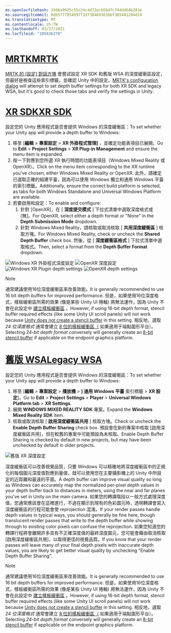 ```yaml
---
ms.openlocfilehash: 3306a9925c55c24c4d72ecb58d7c744dd64b283e
ms.sourcegitcommit: 0db5777954697f1d738469363bbf385481204d24
ms.translationtype: MT
ms.contentlocale: zh-TW
ms.lasthandoff: 03/27/2021
ms.locfileid: "105636270"
---
```

# <a name="mrtk"></a>[<span data-ttu-id="0d70f-101">MRTK</span><span class="sxs-lookup"><span data-stu-id="0d70f-101">MRTK</span></span>](#tab/mrtk)
<!-- NEVER CHANGE THE ABOVE LINE! -->

<span data-ttu-id="0d70f-102">[MRTK 的 [設定] 對話方塊](https://docs.microsoft.com/windows/mixed-reality/mrtk-unity/configuration/mrtk-configuration-dialog) 會嘗試設定 XR SDK 和舊版 WSA 的深度緩衝區設定，但最好是檢查這些索引標籤，並確認 Unity 中的設定。</span><span class="sxs-lookup"><span data-stu-id="0d70f-102">[MRTK's configuration dialog](https://docs.microsoft.com/windows/mixed-reality/mrtk-unity/configuration/mrtk-configuration-dialog) will attempt to set depth buffer settings for both XR SDK and legacy WSA, but it's good to check those tabs and verify the settings in Unity.</span></span>

# <a name="xr-sdk"></a>[<span data-ttu-id="0d70f-103">XR SDK</span><span class="sxs-lookup"><span data-stu-id="0d70f-103">XR SDK</span></span>](#tab/xr)
<!-- NEVER CHANGE THE ABOVE LINE! -->

<span data-ttu-id="0d70f-104">設定您的 Unity 應用程式是否會提供 Windows 的深度緩衝區：</span><span class="sxs-lookup"><span data-stu-id="0d70f-104">To set whether your Unity app will provide a depth buffer to Windows:</span></span>

1. <span data-ttu-id="0d70f-105">移至 [**編輯**  >  **專案設定**  >  **XR 外掛程式管理]** ，並確定功能表項目已展開。</span><span class="sxs-lookup"><span data-stu-id="0d70f-105">Go to **Edit** > **Project Settings** > **XR Plug-in Management** and ensure the menu item is expanded.</span></span>
2. <span data-ttu-id="0d70f-106">按一下對應到您所選 XR 執行時間的功能表項目（Windows Mixed Reality 或 OpenXR）。</span><span class="sxs-lookup"><span data-stu-id="0d70f-106">Click on the menu item corresponding to the XR runtime you've chosen, either Windows Mixed Reality or OpenXR.</span></span> <span data-ttu-id="0d70f-107">此外，請確定已選取正確的組建平臺，因為可以使用 Windows 獨立和通用 Windows 平臺的索引標籤。</span><span class="sxs-lookup"><span data-stu-id="0d70f-107">Additionally, ensure the correct build platform is selected, as tabs for both Windows Standalone and Universal Windows Platform are available.</span></span>
3. <span data-ttu-id="0d70f-108">若要啟用和設定：</span><span class="sxs-lookup"><span data-stu-id="0d70f-108">To enable and configure:</span></span>
    1. <span data-ttu-id="0d70f-109">針對 [OpenXR]，在 [ **深度提交模式** ] 下拉式清單中選取深度格式或 [無]。</span><span class="sxs-lookup"><span data-stu-id="0d70f-109">For OpenXR, select either a depth format or "None" in the **Depth Submission Mode** dropdown.</span></span>
    2. <span data-ttu-id="0d70f-110">針對 Windows Mixed Reality，請核取或取消核取 [ **共用深度緩衝區** ] 核取方塊。</span><span class="sxs-lookup"><span data-stu-id="0d70f-110">For Windows Mixed Reality, check or uncheck the **Shared Depth Buffer** check box.</span></span> <span data-ttu-id="0d70f-111">然後，從 [ **深度緩衝區格式** ] 下拉式清單中選取格式。</span><span class="sxs-lookup"><span data-stu-id="0d70f-111">Then, select a format from the **Depth Buffer Format** dropdown.</span></span>

<span data-ttu-id="0d70f-112">![Windows XR 外掛程式深度設定 ](../../images/xrsdk-winxr-depth.png)
 ![ OpenXR 深度設定](../../images/xrsdk-openxr-depth.png)</span><span class="sxs-lookup"><span data-stu-id="0d70f-112">![Windows XR Plugin depth settings](../../images/xrsdk-winxr-depth.png)
![OpenXR depth settings](../../images/xrsdk-openxr-depth.png)</span></span>

> [!NOTE]
> <span data-ttu-id="0d70f-113">通常建議使用16位深度緩衝區來改善效能。</span><span class="sxs-lookup"><span data-stu-id="0d70f-113">It is generally recommended to use 16 bit depth buffers for improved performance.</span></span> <span data-ttu-id="0d70f-114">但是，如果使用16位深度格式，樣板緩衝區所需的效果 (像是某些 Unity UI 捲軸) 將無法運作，因為 Unity 不會在此設定中 [建立樣板緩衝區](https://docs.unity3d.com/ScriptReference/RenderTexture-depth.html) 。</span><span class="sxs-lookup"><span data-stu-id="0d70f-114">However, if using 16-bit depth format, stencil buffer required effects (like some Unity UI scroll panels) will not work because [Unity does not create a stencil buffer](https://docs.unity3d.com/ScriptReference/RenderTexture-depth.html) in this setting.</span></span> <span data-ttu-id="0d70f-115">相反地，選取 *24 位深度格式* 通常會建立 [8 位的樣板緩衝區（](https://docs.unity3d.com/Manual/SL-Stencil.html) 如果適用于端點圖形平台）。</span><span class="sxs-lookup"><span data-stu-id="0d70f-115">Selecting *24-bit depth format* conversely will generally create an [8-bit stencil buffer](https://docs.unity3d.com/Manual/SL-Stencil.html) if applicable on the endpoint graphics platform.</span></span>

# <a name="legacy-wsa"></a>[<span data-ttu-id="0d70f-116">舊版 WSA</span><span class="sxs-lookup"><span data-stu-id="0d70f-116">Legacy WSA</span></span>](#tab/wsa)
<!-- NEVER CHANGE THE ABOVE LINE! -->

<span data-ttu-id="0d70f-117">設定您的 Unity 應用程式是否會提供 Windows 的深度緩衝區：</span><span class="sxs-lookup"><span data-stu-id="0d70f-117">To set whether your Unity app will provide a depth buffer to Windows:</span></span>

1. <span data-ttu-id="0d70f-118">移至 [**編輯**  >  **專案設定**  >  **播放機**  >  **] 通用 Windows 平臺** 索引標籤  >  **XR 設定**]。</span><span class="sxs-lookup"><span data-stu-id="0d70f-118">Go to **Edit** > **Project Settings** > **Player** > **Universal Windows Platform tab** > **XR Settings**.</span></span>
2. <span data-ttu-id="0d70f-119">展開 **WINDOWS MIXED REALITY SDK** 專案。</span><span class="sxs-lookup"><span data-stu-id="0d70f-119">Expand the **Windows Mixed Reality SDK** item.</span></span>
3. <span data-ttu-id="0d70f-120">核取或取消核取 [ **啟用深度緩衝區共用** ] 核取方塊。</span><span class="sxs-lookup"><span data-stu-id="0d70f-120">Check or uncheck the **Enable Depth Buffer Sharing** check box.</span></span> <span data-ttu-id="0d70f-121">預設會在新的專案中核取 [啟用深度緩衝區共用]，但在較舊的專案中可能預設為未核取。</span><span class="sxs-lookup"><span data-stu-id="0d70f-121">Enable Depth Buffer Sharing is checked by default in new projects, but may have been unchecked by default in older projects.</span></span>

![舊版 XR 深度設定](../../images/wmr-depth.png)

<span data-ttu-id="0d70f-123">深度緩衝區可以改善視覺品質，只要 Windows 可以精確地將深度緩衝區中的正規化的每個圖元深度值對應到量值，就可以使用您在主要攝影機上的 Unity 中所設定的近距離和最遠的平面。</span><span class="sxs-lookup"><span data-stu-id="0d70f-123">A depth buffer can improve visual quality so long as Windows can accurately map the normalized per-pixel depth values in your depth buffer back to distances in meters, using the near and far planes you've set in Unity on the main camera.</span></span> <span data-ttu-id="0d70f-124">如果您的轉譯階段以一般方式處理深度值，您通常應該會在這裡進行，不過在顯示到現有的色彩圖元時，透明轉譯會寫入深度緩衝區的行程可能會使 reprojection 混淆。</span><span class="sxs-lookup"><span data-stu-id="0d70f-124">If your render passes handle depth values in typical ways, you should generally be fine here, though translucent render passes that write to the depth buffer while showing through to existing color pixels can confuse the reprojection.</span></span>  <span data-ttu-id="0d70f-125">如果您知道您的轉譯行程將會離開許多具有不正確深度值的最終深度圖元，您可能會藉由取消核取 [啟用深度緩衝區共用]，以取得更佳的視覺品質。</span><span class="sxs-lookup"><span data-stu-id="0d70f-125">If you know that your render passes will leave many of your final depth pixels with inaccurate depth values, you are likely to get better visual quality by unchecking "Enable Depth Buffer Sharing".</span></span>

> [!NOTE]
> <span data-ttu-id="0d70f-126">通常建議使用16位深度緩衝區來改善效能。</span><span class="sxs-lookup"><span data-stu-id="0d70f-126">It is generally recommended to use 16 bit depth buffers for improved performance.</span></span> <span data-ttu-id="0d70f-127">但是，如果使用16位深度格式，樣板緩衝區所需的效果 (像是某些 Unity UI 捲軸) 將無法運作，因為 Unity 不會在此設定中 [建立樣板緩衝區](https://docs.unity3d.com/ScriptReference/RenderTexture-depth.html) 。</span><span class="sxs-lookup"><span data-stu-id="0d70f-127">However, if using 16-bit depth format, stencil buffer required effects (like some Unity UI scroll panels) will not work because [Unity does not create a stencil buffer](https://docs.unity3d.com/ScriptReference/RenderTexture-depth.html) in this setting.</span></span> <span data-ttu-id="0d70f-128">相反地，選取 *24 位深度格式* 通常會建立 [8 位的樣板緩衝區（](https://docs.unity3d.com/Manual/SL-Stencil.html) 如果適用于端點圖形平台）。</span><span class="sxs-lookup"><span data-stu-id="0d70f-128">Selecting *24-bit depth format* conversely will generally create an [8-bit stencil buffer](https://docs.unity3d.com/Manual/SL-Stencil.html) if applicable on the endpoint graphics platform.</span></span>